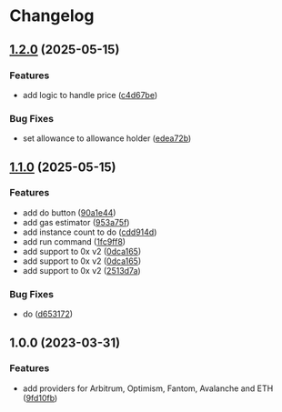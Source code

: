 # Changelog

## [1.2.0](https://github.com/DexKit/trading-bot/compare/v1.1.0...v1.2.0) (2025-05-15)


### Features

* add logic to handle price ([c4d67be](https://github.com/DexKit/trading-bot/commit/c4d67be79e7e0ff6156b0f11ec254cc64b7a9d31))


### Bug Fixes

* set allowance to allowance holder ([edea72b](https://github.com/DexKit/trading-bot/commit/edea72b46d5ff100289e902f8ef0f34f383eaa99))

## [1.1.0](https://github.com/DexKit/trading-bot/compare/v1.0.0...v1.1.0) (2025-05-15)


### Features

* add do button ([90a1e44](https://github.com/DexKit/trading-bot/commit/90a1e44c89cdadb70c4cebafbeff2ebf40799aa4))
* add gas estimator ([953a75f](https://github.com/DexKit/trading-bot/commit/953a75f1bd8bc8a0621bc055ce916038235c16fa))
* add instance count to do ([cdd914d](https://github.com/DexKit/trading-bot/commit/cdd914d85bad4086181703fd2eebdc6d99bf7200))
* add run command ([1fc9ff8](https://github.com/DexKit/trading-bot/commit/1fc9ff8368b2757ce3a3e8ced2843417e72743b4))
* add support to 0x v2 ([0dca165](https://github.com/DexKit/trading-bot/commit/0dca16518a9fb5ca522027a3ec6cf88b177dd0f6))
* add support to 0x v2 ([0dca165](https://github.com/DexKit/trading-bot/commit/0dca16518a9fb5ca522027a3ec6cf88b177dd0f6))
* add support to 0x v2 ([2513d7a](https://github.com/DexKit/trading-bot/commit/2513d7aaaa62066ac5c314fedf95f4bb2cd15c7f))


### Bug Fixes

* do ([d653172](https://github.com/DexKit/trading-bot/commit/d653172996915a3d2911c9c8666279f3490965b5))

## 1.0.0 (2023-03-31)


### Features

* add providers for Arbitrum, Optimism, Fantom, Avalanche and ETH ([9fd10fb](https://github.com/DexKit/trading-bot/commit/9fd10fbae4af097bc339628958c34a53b8dd6217))
